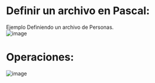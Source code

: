 # Definir un archivo en Pascal: 

Ejemplo Definiendo un archivo de Personas.  
![image](https://github.com/Giancardonee/FOD/assets/114377978/39868a5d-9254-4c8f-984e-15e39874afc3)

# Operaciones: 
![image](https://github.com/Giancardonee/FOD/assets/114377978/ae13bb61-002f-4582-b962-827becb13ae8)
